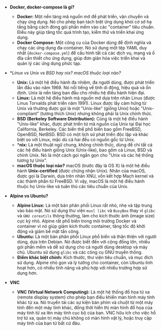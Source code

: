 *   **Docker, docker-compose là gì?**
    *   **Docker:** Một nền tảng mã nguồn mở để phát triển, vận chuyển và chạy ứng dụng. Nó cho phép bạn tách biệt ứng dụng khỏi cơ sở hạ tầng bằng cách đóng gói phần mềm vào các "container" tiêu chuẩn. Điều này giúp tăng tốc quá trình tạo, kiểm thử và triển khai ứng dụng.
    *   **Docker Compose:** Một công cụ của Docker dùng để định nghĩa và chạy các ứng dụng đa-container. Nó sử dụng một tệp YAML duy nhất (`docker-compose.yml`) để cấu hình tất cả các dịch vụ, mạng và ổ đĩa cần thiết cho ứng dụng, giúp đơn giản hóa việc triển khai và quản lý các ứng dụng phức tạp.

*   **Linux vs Unix vs BSD hay *nix? macOS thuộc loại nào?**
    *   **Unix:** Là một hệ điều hành đa nhiệm, đa người dùng, được phát triển lần đầu vào năm 1969. Nó nổi tiếng về tính di động, hiệu quả và ổn định. Unix là nền tảng ban đầu cho nhiều hệ điều hành hiện đại.
    *   **Linux:** Là một hệ điều hành mã nguồn mở dựa trên nhân Linux (được Linus Torvalds phát triển năm 1991). Linux được lấy cảm hứng từ Unix và thường được gọi là một "Unix-like" (giống Unix) hoặc "Unix-compliant" (tương thích Unix) nhưng không phải là Unix chính thức.
    *   **BSD (Berkeley Software Distribution):** Cũng là một hệ điều hành "Unix-like" khác, được phát triển từ mã nguồn của Unix tại Đại học California, Berkeley. Các biến thể phổ biến bao gồm FreeBSD, OpenBSD, NetBSD. BSD có một lịch sử phát triển độc lập và khác biệt so với Linux, mặc dù cả hai đều có nguồn gốc từ Unix.
    *   ***nix:** Là một thuật ngữ chung, không chính thức, dùng để chỉ tất cả các hệ điều hành giống Unix (Unix-like), bao gồm cả Linux, BSD và chính Unix. Nó là một cách gọi ngắn gọn cho "Unix và các hệ thống tương tự Unix".
    *   **macOS thuộc loại nào?** macOS (trước đây là OS X) là một hệ điều hành **Unix-certified** (được chứng nhận Unix). Nhân của macOS, được gọi là Darwin, dựa trên nhân XNU, vốn kết hợp Mach kernel và các thành phần từ FreeBSD. Vì vậy, macOS là một hệ điều hành thuộc họ Unix-like và tuân thủ các tiêu chuẩn của Unix.

*   **Alpine vs Ubuntu?**
    *   **Alpine Linux:** Là một bản phân phối Linux rất nhỏ, nhẹ và tập trung vào bảo mật. Nó sử dụng thư viện `musl libc` và `BusyBox` thay vì `glibc` và `GNU coreutils` thông thường, làm cho kích thước ảnh (image size) cực kỳ nhỏ. Alpine rất phổ biến trong môi trường Docker và container vì nó giúp giảm kích thước container, tăng tốc độ khởi động và giảm bề mặt tấn công.
    *   **Ubuntu:** Là một bản phân phối Linux phổ biến và thân thiện với người dùng, dựa trên Debian. Nó được biết đến với cộng đồng lớn, nhiều gói phần mềm và dễ sử dụng cho cả người dùng desktop và máy chủ. Ubuntu sử dụng `glibc` và các công cụ GNU truyền thống.
    *   **Điểm khác biệt chính:** Kích thước, thư viện tiêu chuẩn, và mục đích sử dụng. Alpine nhỏ gọn và lý tưởng cho container, còn Ubuntu linh hoạt hơn, có nhiều tính năng và phù hợp với nhiều trường hợp sử dụng hơn.

*   **VNC**
    *   **VNC (Virtual Network Computing):** Là một hệ thống đồ họa từ xa (remote display system) cho phép bạn điều khiển màn hình máy tính khác từ xa. Nó truyền tải các sự kiện bàn phím và chuột từ một máy tính đến một máy tính khác, đồng thời hiển thị màn hình đồ họa của máy tính từ xa lên máy tính cục bộ của bạn. VNC hữu ích cho việc hỗ trợ từ xa, quản trị máy chủ không có màn hình vật lý, hoặc truy cập máy tính của bạn từ bất cứ đâu.
